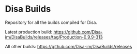 # Disa Builds

Repository for all the builds compiled for Disa.

Latest production build: https://github.com/Disa-im/DisaBuilds/releases/tag/Production-0.9.9-313

All other builds: https://github.com/Disa-im/DisaBuilds/releases
